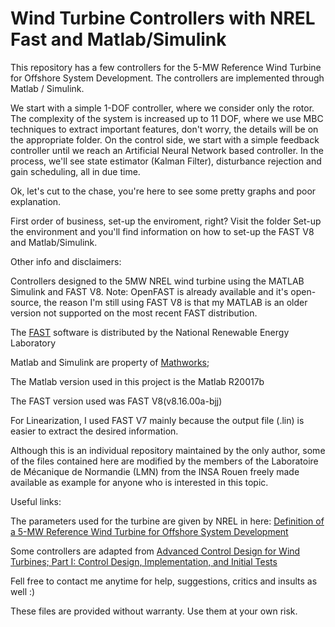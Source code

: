# Wind Turbine Controllers with NREL Fast and Matlab/Simulink
This repository has a few controllers for the 5-MW Reference Wind Turbine for Offshore System Development.
The controllers are implemented through Matlab / Simulink.

We start with a simple 1-DOF controller, where we consider only the rotor.
The complexity of the system is increased up to 11 DOF, where we use MBC techniques to extract important features, don't worry, the details will be on the appropriate folder.
On the control side, we start with a simple feedback controller until we reach an Artificial Neural Network based controller. In the process, we'll see state estimator (Kalman Filter), disturbance rejection and gain scheduling, all in due time.

Ok, let's cut to the chase, you're here to see some pretty graphs and poor explanation.

First order of business, set-up the enviroment, right?
Visit the folder Set-up the environment and you'll find information on how to set-up the FAST V8 and Matlab/Simulink.




Other info and disclaimers:

Controllers designed to the 5MW NREL wind turbine using the MATLAB Simulink and FAST V8.
Note: OpenFAST is already available and it's open-source, the reason I'm still using FAST V8 is that my MATLAB is an older version not supported on the most recent FAST distribution.

The [FAST](https://nwtc.nrel.gov/FAST) software is distributed by the National Renewable Energy Laboratory 

Matlab and Simulink are property of [Mathworks](http://www.mathworks.com/);

The Matlab version used in this project is the Matlab R20017b

The FAST version used was FAST V8(v8.16.00a-bjj)

For Linearization, I used FAST V7 mainly because the output file (.lin) is easier to extract the desired information.

Although this is an individual repository maintained by the only author, some of the files contained here are modified by the members of the Laboratoire de Mécanique de Normandie (LMN) from the INSA Rouen freely made available as example for anyone who is interested in this topic.

Useful links:

The parameters used for the turbine are given by NREL in here: [Definition of a 5-MW Reference Wind Turbine for Offshore System Development](http://www.nrel.gov/docs/fy09osti/38060.pdf)

Some controllers are adapted from [Advanced Control Design for Wind Turbines; Part I: Control Design, Implementation, and Initial Tests](http://www.mapcruzin.com/wind-power-publications/research-development/42437.pdf)


Fell free to contact me anytime for help, suggestions, critics and insults as well :)

These files are provided without warranty. Use them at your own risk.